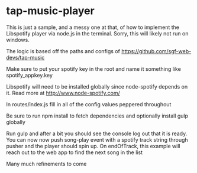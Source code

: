 tap-music-player
================
This is just a sample, and a messy one at that, of how to implement the Libspotify player via node.js in the terminal.  Sorry, this will likely not run on windows.

The logic is based off the paths and configs of https://github.com/sgf-web-devs/tap-music

Make sure to put your spotify key in the root and name it something like spotify_appkey.key

Libspotify will need to be installed globally since node-spotify depends on it.  Read more at http://www.node-spotify.com/

In routes/index.js fill in all of the config values peppered throughout

Be sure to run npm install to fetch dependencies and optionally install gulp globally

Run gulp and after a bit you should see the console log out that it is ready.  You can now now push song-play event with a spotify track string through pusher and the player should spin up.  On endOfTrack, this example will reach out to the web app to find the next song in the list

Many much refinements to come